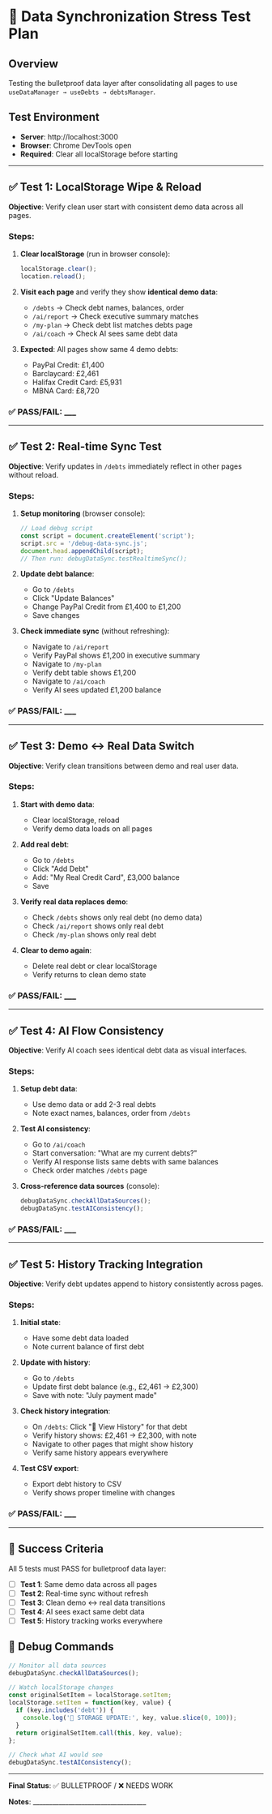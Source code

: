 # 🧪 Data Synchronization Stress Test Plan

## Overview
Testing the bulletproof data layer after consolidating all pages to use `useDataManager → useDebts → debtsManager`.

## Test Environment
- **Server**: http://localhost:3000
- **Browser**: Chrome DevTools open
- **Required**: Clear all localStorage before starting

---

## ✅ Test 1: LocalStorage Wipe & Reload

**Objective**: Verify clean user start with consistent demo data across all pages.

### Steps:
1. **Clear localStorage** (run in browser console):
   ```javascript
   localStorage.clear();
   location.reload();
   ```

2. **Visit each page** and verify they show **identical demo data**:
   - `/debts` → Check debt names, balances, order
   - `/ai/report` → Check executive summary matches  
   - `/my-plan` → Check debt list matches debts page
   - `/ai/coach` → Check AI sees same debt data

3. **Expected**: All pages show same 4 demo debts:
   - PayPal Credit: £1,400
   - Barclaycard: £2,461  
   - Halifax Credit Card: £5,931
   - MBNA Card: £8,720

### ✅ PASS/FAIL: ___

---

## ✅ Test 2: Real-time Sync Test

**Objective**: Verify updates in `/debts` immediately reflect in other pages without reload.

### Steps:
1. **Setup monitoring** (browser console):
   ```javascript
   // Load debug script
   const script = document.createElement('script');
   script.src = '/debug-data-sync.js';
   document.head.appendChild(script);
   // Then run: debugDataSync.testRealtimeSync();
   ```

2. **Update debt balance**:
   - Go to `/debts`
   - Click "Update Balances" 
   - Change PayPal Credit from £1,400 to £1,200
   - Save changes

3. **Check immediate sync** (without refreshing):
   - Navigate to `/ai/report`
   - Verify PayPal shows £1,200 in executive summary
   - Navigate to `/my-plan`  
   - Verify debt table shows £1,200
   - Navigate to `/ai/coach`
   - Verify AI sees updated £1,200 balance

### ✅ PASS/FAIL: ___

---

## ✅ Test 3: Demo ↔ Real Data Switch

**Objective**: Verify clean transitions between demo and real user data.

### Steps:
1. **Start with demo data**:
   - Clear localStorage, reload
   - Verify demo data loads on all pages

2. **Add real debt**:
   - Go to `/debts`
   - Click "Add Debt" 
   - Add: "My Real Credit Card", £3,000 balance
   - Save

3. **Verify real data replaces demo**:
   - Check `/debts` shows only real debt (no demo data)
   - Check `/ai/report` shows only real debt
   - Check `/my-plan` shows only real debt

4. **Clear to demo again**:
   - Delete real debt or clear localStorage
   - Verify returns to clean demo state

### ✅ PASS/FAIL: ___

---

## ✅ Test 4: AI Flow Consistency  

**Objective**: Verify AI coach sees identical debt data as visual interfaces.

### Steps:
1. **Setup debt data**:
   - Use demo data or add 2-3 real debts
   - Note exact names, balances, order from `/debts`

2. **Test AI consistency**:
   - Go to `/ai/coach`
   - Start conversation: "What are my current debts?"
   - Verify AI response lists same debts with same balances
   - Check order matches `/debts` page

3. **Cross-reference data sources** (console):
   ```javascript
   debugDataSync.checkAllDataSources();
   debugDataSync.testAIConsistency();
   ```

### ✅ PASS/FAIL: ___

---

## ✅ Test 5: History Tracking Integration

**Objective**: Verify debt updates append to history consistently across pages.

### Steps:
1. **Initial state**:
   - Have some debt data loaded
   - Note current balance of first debt

2. **Update with history**:
   - Go to `/debts`
   - Update first debt balance (e.g., £2,461 → £2,300)
   - Save with note: "July payment made"

3. **Check history integration**:
   - On `/debts`: Click "📜 View History" for that debt
   - Verify history shows: £2,461 → £2,300, with note
   - Navigate to other pages that might show history
   - Verify same history appears everywhere

4. **Test CSV export**:
   - Export debt history to CSV
   - Verify shows proper timeline with changes

### ✅ PASS/FAIL: ___

---

## 🎯 Success Criteria

All 5 tests must PASS for bulletproof data layer:

- [ ] **Test 1**: Same demo data across all pages  
- [ ] **Test 2**: Real-time sync without refresh
- [ ] **Test 3**: Clean demo ↔ real data transitions
- [ ] **Test 4**: AI sees exact same debt data  
- [ ] **Test 5**: History tracking works everywhere

## 🔧 Debug Commands

```javascript
// Monitor all data sources
debugDataSync.checkAllDataSources();

// Watch localStorage changes
const originalSetItem = localStorage.setItem;
localStorage.setItem = function(key, value) {
  if (key.includes('debt')) {
    console.log('🔄 STORAGE UPDATE:', key, value.slice(0, 100));
  }
  return originalSetItem.call(this, key, value);
};

// Check what AI would see
debugDataSync.testAIConsistency();
```

---

**Final Status**: ✅ BULLETPROOF / ❌ NEEDS WORK

**Notes**: ___________________________________